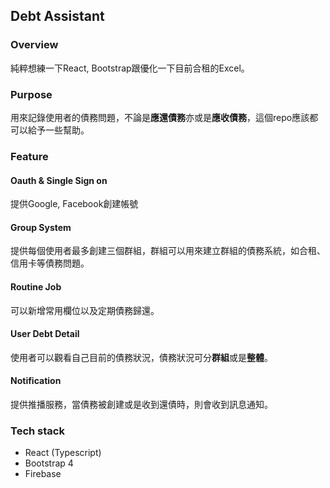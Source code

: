 ## Debt Assistant

### Overview
純粹想練一下React, Bootstrap跟優化一下目前合租的Excel。

### Purpose
用來記錄使用者的債務問題，不論是**應還債務**亦或是**應收債務**，這個repo應該都可以給予一些幫助。

### Feature

#### Oauth & Single Sign on
提供Google, Facebook創建帳號

#### Group System
提供每個使用者最多創建三個群組，群組可以用來建立群組的債務系統，如合租、信用卡等債務問題。

#### Routine Job
可以新增常用欄位以及定期債務歸還。

#### User Debt Detail
使用者可以觀看自己目前的債務狀況，債務狀況可分**群組**或是**整體**。

#### Notification
提供推播服務，當債務被創建或是收到還債時，則會收到訊息通知。

### Tech stack
- React (Typescript)
- Bootstrap 4
- Firebase